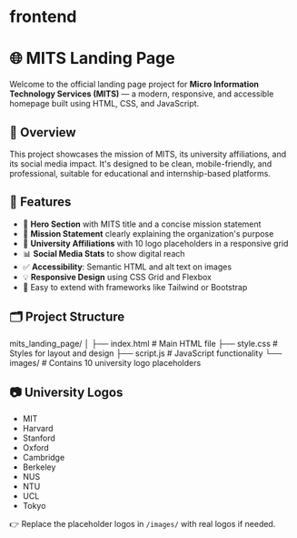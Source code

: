 # frontend
# 🌐 MITS Landing Page

Welcome to the official landing page project for **Micro Information Technology Services (MITS)** — a modern, responsive, and accessible homepage built using HTML, CSS, and JavaScript.

## 🚀 Overview

This project showcases the mission of MITS, its university affiliations, and its social media impact. It's designed to be clean, mobile-friendly, and professional, suitable for educational and internship-based platforms.

## 📌 Features

- 🧭 **Hero Section** with MITS title and a concise mission statement
- 🎯 **Mission Statement** clearly explaining the organization's purpose
- 🏫 **University Affiliations** with 10 logo placeholders in a responsive grid
- 📊 **Social Media Stats** to show digital reach
- ✅ **Accessibility**: Semantic HTML and alt text on images
- 💡 **Responsive Design** using CSS Grid and Flexbox
- 🧩 Easy to extend with frameworks like Tailwind or Bootstrap

## 🗂 Project Structure
mits_landing_page/
│
├── index.html # Main HTML file
├── style.css # Styles for layout and design
├── script.js # JavaScript functionality
└── images/ # Contains 10 university logo placeholders

## 📷 University Logos

- MIT
- Harvard
- Stanford
- Oxford
- Cambridge
- Berkeley
- NUS
- NTU
- UCL
- Tokyo

👉 Replace the placeholder logos in `/images/` with real logos if needed.

